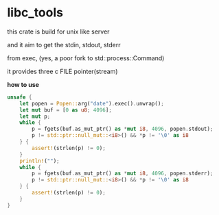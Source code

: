 # libc_tools

this crate is build for unix like server

and it aim to get the stdin, stdout, stderr

from exec, (yes, a poor fork to std::process::Command)

it provides three c FILE pointer(stream)

**how to use**
```rust
unsafe {
    let popen = Popen::arg("date").exec().unwrap();
    let mut buf = [0 as u8; 4096];
    let mut p;
    while {
        p = fgets(buf.as_mut_ptr() as *mut i8, 4096, popen.stdout);
        p != std::ptr::null_mut::<i8>() && *p != '\0' as i8
    } {
        assert!(strlen(p) != 0);
    }
    println!("");
    while {
        p = fgets(buf.as_mut_ptr() as *mut i8, 4096, popen.stderr);
        p != std::ptr::null_mut::<i8>() && *p != '\0' as i8
    } {
        assert!(strlen(p) != 0);
    }
}
```
